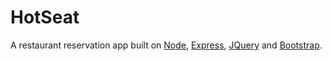 # HotSeat

A restaurant reservation app built on [Node](https://nodejs.org/), [Express](https://expressjs.com/), [JQuery](https://jquery.com/) and [Bootstrap](https://getbootstrap.com/).
